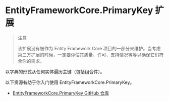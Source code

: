 # EntityFrameworkCore.PrimaryKey 扩展

> 注意
>
> 该扩展没有被作为 Entity Framework Core 项目的一部分来维护。当考虑第三方扩展的时候，一定要评估其质量、许可、支持情况等等以确保它们符合你的需求。

以字典的形式从任何实体遍历主键（包括组合件）。

以下资源有助于你入门使用 EntityFrameworkCore.PrimaryKey。

* [EntityFrameworkCore.PrimaryKey GitHub 仓库](https://github.com/NickStrupat/EntityFramework.PrimaryKey/)